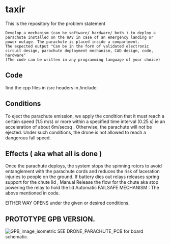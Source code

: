 # taxir 
This is the repository for the problem statement 
```
Develop a mechanism (can be software/ hardware/ both ) to deploy a parachute installed on the UAV in case of an emergency landing or power outage. The parachute is placed inside a compartment.
The expected output "Can be in the form of validated electronic circuit design, parachute deployment mechanism, CAD design, code, hardware"
(The code can be written in any programming language of your choice)
```
## Code
find the cpp files in /src headers in /include.

## Conditions 
To eject the parachute emission, we apply the condition that it must reach a certain speed (1.5 m/s) or more within a specified time interval (0.25 s)
ie an acceleration of about 6m/secsq
. Otherwise, the parachute will not be ejected. Under such conditions, the drone is not allowed to reach a dangerous fall speed.

## Effects ( aka what all is done )
Once the parachute deploys, the system stops the spinning rotors to avoid entanglement with the parachute cords and reduces the risk of laceration injuries to people on the ground.
If battery dies out
relays releases spring support for the chute lid , 
Manual 
Release the flow for the chute aka stop powering the relay to hold the lid
Automatic 
FAILSAFE MECHANISM : The above mentioned in code. 

EITHER WAY OPENS under the given or desired conditions.

## PROTOTYPE GPB VERSION.
![GPB_image_isometric](https://user-images.githubusercontent.com/37805111/72545254-c17ed080-38ae-11ea-9e65-7e24cecc2b3a.jpg)
SEE DRONE_PARACHUTE_PCB for board schematic.
